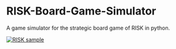# RISK-Board-Game-Simulator
A game simulator for the strategic board game of RISK in python.


[
![RISK sample](https://user-images.githubusercontent.com/47074790/113744734-9934f900-9722-11eb-9057-b6439e17efbf.JPG)
](url)
